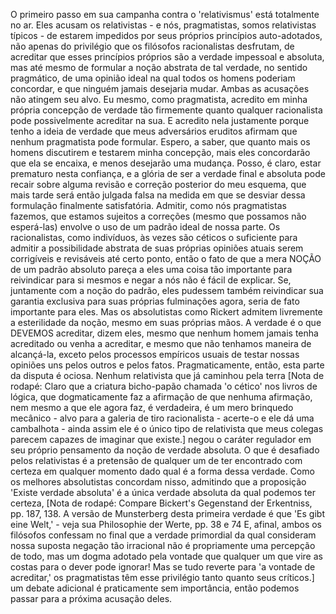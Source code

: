 O primeiro passo em sua campanha contra o 'relativismus' está totalmente no ar. Eles acusam os relativistas - e nós, pragmatistas, somos relativistas típicos - de estarem impedidos por seus próprios princípios auto-adotados, não apenas do privilégio que os filósofos racionalistas desfrutam, de acreditar que esses princípios próprios são a verdade impessoal e absoluta, mas até mesmo de formular a noção abstrata de tal verdade, no sentido pragmático, de uma opinião ideal na qual todos os homens poderiam concordar, e que ninguém jamais desejaria mudar. Ambas as acusações não atingem seu alvo. Eu mesmo, como pragmatista, acredito em minha própria concepção de verdade tão firmemente quanto qualquer racionalista pode possivelmente acreditar na sua. E acredito nela justamente porque tenho a ideia de verdade que meus adversários eruditos afirmam que nenhum pragmatista pode formular. Espero, a saber, que quanto mais os homens discutirem e testarem minha concepção, mais eles concordarão que ela se encaixa, e menos desejarão uma mudança. Posso, é claro, estar prematuro nesta confiança, e a glória de ser a verdade final e absoluta pode recair sobre alguma revisão e correção posterior do meu esquema, que mais tarde será então julgada falsa na medida em que se desviar dessa formulação finalmente satisfatória. Admitir, como nós pragmatistas fazemos, que estamos sujeitos a correções (mesmo que possamos não esperá-las) envolve o uso de um padrão ideal de nossa parte. Os racionalistas, como indivíduos, às vezes são céticos o suficiente para admitir a possibilidade abstrata de suas próprias opiniões atuais serem corrigíveis e revisáveis até certo ponto, então o fato de que a mera NOÇÃO de um padrão absoluto pareça a eles uma coisa tão importante para reivindicar para si mesmos e negar a nós não é fácil de explicar. Se, juntamente com a noção do padrão, eles pudessem também reivindicar sua garantia exclusiva para suas próprias fulminações agora, seria de fato importante para eles. Mas os absolutistas como Rickert admitem livremente a esterilidade da noção, mesmo em suas próprias mãos. A verdade é o que DEVEMOS acreditar, dizem eles, mesmo que nenhum homem jamais tenha acreditado ou venha a acreditar, e mesmo que não tenhamos maneira de alcançá-la, exceto pelos processos empíricos usuais de testar nossas opiniões uns pelos outros e pelos fatos. Pragmaticamente, então, esta parte da disputa é ociosa. Nenhum relativista que já caminhou pela terra [Nota de rodapé: Claro que a criatura bicho-papão chamada 'o cético' nos livros de lógica, que dogmaticamente faz a afirmação de que nenhuma afirmação, nem mesmo a que ele agora faz, é verdadeira, é um mero brinquedo mecânico - alvo para a galeria de tiro racionalista - acerte-o e ele dá uma cambalhota - ainda assim ele é o único tipo de relativista que meus colegas parecem capazes de imaginar que existe.] negou o caráter regulador em seu próprio pensamento da noção de verdade absoluta. O que é desafiado pelos relativistas é a pretensão de qualquer um de ter encontrado com certeza em qualquer momento dado qual é a forma dessa verdade. Como os melhores absolutistas concordam nisso, admitindo que a proposição 'Existe verdade absoluta' é a única verdade absoluta da qual podemos ter certeza, [Nota de rodapé: Compare Bickert's Gegenstand der Erkentniss, pp. 187, 138. A versão de Munsterberg desta primeira verdade é que 'Es gibt eine Welt,' - veja sua Philosophie der Werte, pp. 38 e 74 E, afinal, ambos os filósofos confessam no final que a verdade primordial da qual consideram nossa suposta negação tão irracional não é propriamente uma percepção de todo, mas um dogma adotado pela vontade que qualquer um que vire as costas para o dever pode ignorar! Mas se tudo reverte para 'a vontade de acreditar,' os pragmatistas têm esse privilégio tanto quanto seus críticos.] um debate adicional é praticamente sem importância, então podemos passar para a próxima acusação deles.